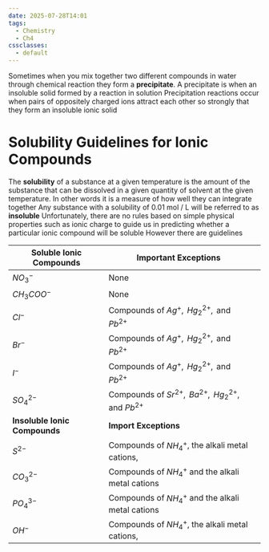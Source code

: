 ```yaml
---
date: 2025-07-28T14:01
tags:
  - Chemistry
  - Ch4
cssclasses:
  - default
---
```

Sometimes when you mix together two different compounds in water through chemical reaction they form a **precipitate**. A precipitate is when an insoluble solid formed by a reaction in solution
Precipitation reactions occur when pairs of oppositely charged ions attract each other so strongly that they form an insoluble ionic solid

# Solubility Guidelines for Ionic Compounds
The **solubility** of a substance at a given temperature is the amount of the substance that can be dissolved in a given quantity of solvent at the given temperature. In other words it is a measure of how well they can integrate together
Any substance with a solubility of $0.01\text{ mol }/\text{ L }$ will be referred to as **insoluble** 
Unfortunately, there are no rules based on simple physical properties such as ionic charge to guide us in predicting whether a particular ionic compound will be soluble
However there are guidelines

| Soluble Ionic Compounds       | Important Exceptions                                                         |     |
| ----------------------------- | ---------------------------------------------------------------------------- | --- |
| $NO_3^-$                      | None                                                                         |     |
| $CH_3COO^-$                   | None                                                                         |     |
| $Cl^-$                        | Compounds of $Ag^+,\text{ }Hg_2^{2+},\text{ and }Pb^{2+}$                    |     |
| $Br^-$                        | Compounds of $Ag^+,\text{ }Hg_2^{2+},\text{ and }Pb^{2+}$                    |     |
| $I^-$                         | Compounds of $Ag^+,\text{ }Hg_2^{2+},\text{ and }Pb^{2+}$                    |     |
| $SO_4^{2-}$                   | Compounds of $Sr^{2+},\text{ }Ba^{2+},\text{ }Hg_2^{2+},\text{ and }Pb^{2+}$ |     |
| **Insoluble Ionic Compounds** | **Import Exceptions**<br>                                                    |     |
| $S^{2-}$                      | Compounds of $NH_4^+$, the alkali metal cations,                             |     |
| $CO_3^{2-}$                   | Compounds of $NH_4^+$ and the alkali metal cations                           |     |
| $PO_4^{3-}$                   | Compounds of $NH_4^+$ and the alkali metal cations                           |     |
| $OH^-$                        | Compounds of $NH_4^+$, the alkali metal cations,                             |     |
